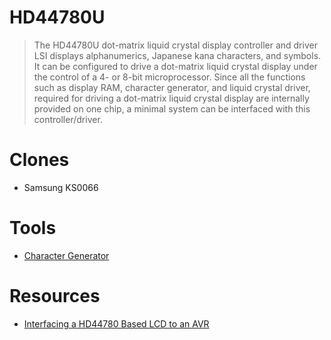 # HD44780U
> The HD44780U dot-matrix liquid crystal display controller and driver LSI displays alphanumerics, Japanese kana characters, and symbols. It can be configured to drive a dot-matrix liquid crystal display under the control of a 4- or 8-bit microprocessor. Since all the functions such as display RAM, character generator, and liquid crystal driver, required for driving a dot-matrix liquid crystal display are internally provided on one chip, a minimal system can be interfaced with this controller/driver.

# Clones
- Samsung KS0066

# Tools
- [Character Generator](./tools/HD44780CCGV1001.zip)

# Resources
- [Interfacing a HD44780 Based LCD to an AVR](http://homepage.hispeed.ch/peterfleury/avr-lcd44780.html)
